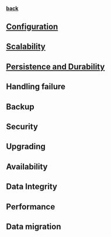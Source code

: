 #### [back](../Redis_Main.md)


## [Configuration](configurations.md)

## [Scalability](scalability.md)

## [Persistence and Durability](persistance.md)

## Handling failure 

## Backup

## Security

## Upgrading

## Availability 

## Data Integrity

## Performance  

## Data migration 